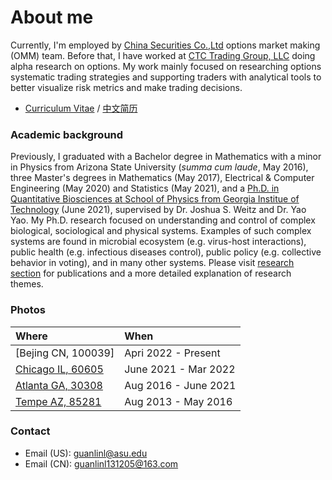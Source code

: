 # About me

Currently, I'm employed by [China Securities Co.,Ltd](https://www.csc108.com/newsiteindex/index.jspx) options market making (OMM) team. Before that, I have worked at [CTC Trading Group, LLC](https://www.chicagotrading.com) doing alpha research on options. My work mainly focused on researching options systematic trading strategies and supporting traders with analytical tools to better visualize risk metrics and make trading decisions.

* [Curriculum Vitae](./pdfs/cv/cv_en.pdf) / [中文简历](./pdfs/cv/cv_cn.pdf)

### Academic background
Previously, I graduated with a Bachelor degree in Mathematics with a minor in Physics from Arizona State University (_summa cum laude_, May 2016), three Master's degrees in Mathematics (May 2017), Electrical & Computer Engineering (May 2020) and Statistics (May 2021), and a [Ph.D. in Quantitative Biosciences at School of Physics from Georgia Institue of Technology](https://qbios.gatech.edu) (June 2021), supervised by Dr. Joshua S. Weitz and Dr. Yao Yao. My Ph.D. research focused on understanding and control of complex biological, sociological and physical systems. Examples of such complex systems are found in microbial ecosystem (e.g. virus-host interactions), public health (e.g. infectious diseases control), public policy (e.g. collective behavior in voting), and in many other systems. Please visit [research section](./research_page.html) for publications and a more detailed explanation of research themes.

### Photos

| Where                                | When                 |
|:-------------------------------------|:---------------------|
| [Bejing CN, 100039]                  | Apri 2022 - Present  |
| [Chicago IL, 60605](./chi_pics.html) | June 2021 - Mar 2022 |
| [Atlanta GA, 30308](./atl_pics.html) | Aug 2016 - June 2021 | 
| [Tempe AZ, 85281](./az_pics.html)    | Aug 2013 - May 2016  | 

### Contact
* Email (US): guanlinl@asu.edu        
* Email (CN): guanlinl131205@163.com   
